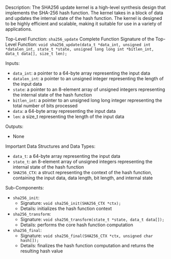 Description:
The SHA256 update kernel is a high-level synthesis design that implements the SHA-256 hash function. The kernel takes in a block of data and updates the internal state of the hash function. The kernel is designed to be highly efficient and scalable, making it suitable for use in a variety of applications.

Top-Level Function: `sha256_update`
Complete Function Signature of the Top-Level Function: `void sha256_update(data_t *data_int, unsigned int *datalen_int, state_t *state, unsigned long long int *bitlen_int, data_t data[], size_t len);`

Inputs:
- `data_int`: a pointer to a 64-byte array representing the input data
- `datalen_int`: a pointer to an unsigned integer representing the length of the input data
- `state`: a pointer to an 8-element array of unsigned integers representing the internal state of the hash function
- `bitlen_int`: a pointer to an unsigned long long integer representing the total number of bits processed
- `data`: a 64-byte array representing the input data
- `len`: a size_t representing the length of the input data

Outputs:
- None

Important Data Structures and Data Types:
- `data_t`: a 64-byte array representing the input data
- `state_t`: an 8-element array of unsigned integers representing the internal state of the hash function
- `SHA256_CTX`: a struct representing the context of the hash function, containing the input data, data length, bit length, and internal state

Sub-Components:
- `sha256_init`:
    - Signature: `void sha256_init(SHA256_CTX *ctx);`
    - Details: initializes the hash function context
- `sha256_transform`:
    - Signature: `void sha256_transform(state_t *state, data_t data[]);`
    - Details: performs the core hash function computation
- `sha256_final`:
    - Signature: `void sha256_final(SHA256_CTX *ctx, unsigned char hash[]);`
    - Details: finalizes the hash function computation and returns the resulting hash value